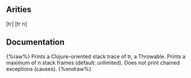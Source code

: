 ## Arities
[tr]
[tr n]

## Documentation
{%raw%}
Prints a Clojure-oriented stack trace of tr, a Throwable.
  Prints a maximum of n stack frames (default: unlimited).
  Does not print chained exceptions (causes).
{%endraw%}
